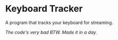 # Keyboard Tracker

A program that tracks your keyboard for streaming.

_The code's very bad BTW. Made it in a day._
